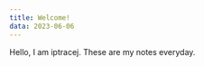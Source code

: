 ```yaml
---
title: Welcome!       
data: 2023-06-06
---
```


Hello, I am iptracej. These are my notes everyday. 